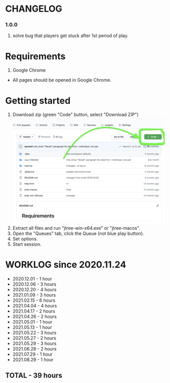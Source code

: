 # CHANGELOG
### 1.0.0
1. solve bug that players get stuck after 1st period of play.

# Requirements
1. Google Chrome
- All pages should be opened in Google Chrome.

# Getting started

1. Download zip (green "Code" button, select "Download ZIP")
   ![Press green button to download code](code.png)
2. Extract all files and run "jtree-win-x64.exe" or "jtree-macos".
3. Open the "Queues" tab, click the Queue (not blue play button).
4. Set options.
5. Start session.

# WORKLOG since 2020.11.24
* 2020.12.01 - 1 hour
* 2020.12.06 - 3 hours
* 2020.12.20 - 4 hours
* 2021.01.09 - 3 hours
* 2021.02.15 - 6 hours
* 2021.04.04 - 4 hours
* 2021.04.17 - 2 hours
* 2021.04.26 - 2 hours
* 2021.05.01 - 1 hour
* 2021.05.13 - 1 hour
* 2021.05.22 - 3 hours
* 2021.05.27 - 2 hours
* 2021.05.29 - 3 hours
* 2021.06.28 - 2 hours
* 2021.07.29 - 1 hour
* 2021.08.29 - 1 hour
## TOTAL - 39 hours